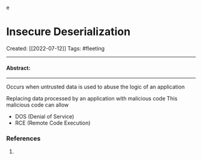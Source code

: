 e

# Insecure Deserialization
Created:  [[2022-07-12]]
Tags: #fleeting 

---
#### Abstract:


---
Occurs when untrusted data is used to abuse the logic of an application

Replacing data processed by an application with malicious code
This malicious code can allow
- DOS (Denial of Service)
- RCE (Remote Code Execution)












### References
1. 
